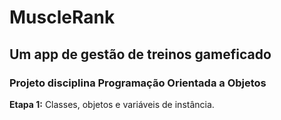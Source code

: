 # MuscleRank 
## Um app de gestão de treinos gameficado 
### Projeto disciplina Programação Orientada a Objetos


**Etapa 1:** Classes, objetos e variáveis de instância.
